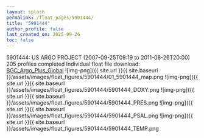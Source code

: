 ```yaml
---
layout: splash
permalink: /float_pages/5901444/
title: "5901444"
author_profile: false
last_created_on: 2025-09-26
toc: false
---
```

 
5901444: US ARGO PROJECT (2007-09-25T09:19 to 2011-08-26T20:00)
205 profiles completed
Individual float file download: [BGC_Argo_Plus_Global](https://ftp.soest.hawaii.edu/bgc_argo_plus/Individual_Floats/outliers_removed/5901444_Sprof_processed.nc)
![img-png]({{ site.url }}{{ site.baseurl }}/assets/images/float_figures/5901444/01_5901444_map.png
![img-png]({{ site.url }}{{ site.baseurl }}/assets/images/float_figures/5901444/5901444_DOXY.png
![img-png]({{ site.url }}{{ site.baseurl }}/assets/images/float_figures/5901444/5901444_PRES.png
![img-png]({{ site.url }}{{ site.baseurl }}/assets/images/float_figures/5901444/5901444_PSAL.png
![img-png]({{ site.url }}{{ site.baseurl }}/assets/images/float_figures/5901444/5901444_TEMP.png
